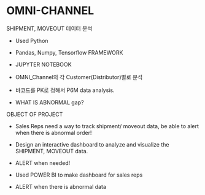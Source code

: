 # OMNI-CHANNEL
SHIPMENT, MOVEOUT 데이터 분석

- Used Python
- Pandas, Numpy, Tensorflow FRAMEWORK
- JUPYTER NOTEBOOK

- OMNI_Channel의 각 Customer(Distributor)별로 분석
- 바코드를 PK로 정해서 P6M data analysis.
- WHAT IS ABNORMAL gap? 

OBJECT OF PROJECT
- Sales Reps need a way to track shipment/ moveout data, be able to alert when there is abnormal order!
- Design an interactive dashboard to analyze and visualize the SHIPMENT, MOVEOUT data. 
- ALERT when needed!

- Used POWER BI to make dashboard for sales reps
- ALERT when there is abnormal data
